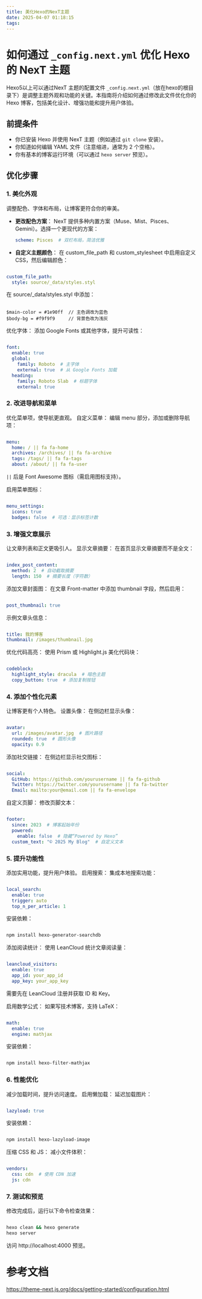```yaml
---
title: 美化Hexo的NexT主题
date: 2025-04-07 01:18:15
tags:
---
```


# 如何通过 `_config.next.yml` 优化 Hexo 的 NexT 主题

Hexo5以上可以通过NexT 主题的配置文件 `_config.next.yml`（放在hexo的根目录下）是调整主题外观和功能的关键。本指南将介绍如何通过修改此文件优化你的 Hexo 博客，包括美化设计、增强功能和提升用户体验。

## 前提条件
- 你已安装 Hexo 并使用 NexT 主题（例如通过 `git clone` 安装）。
- 你知道如何编辑 YAML 文件（注意缩进，通常为 2 个空格）。
- 你有基本的博客运行环境（可以通过 `hexo server` 预览）。

## 优化步骤

### 1. 美化外观
调整配色、字体和布局，让博客更符合你的审美。

- **更改配色方案**：
  NexT 提供多种内置方案（Muse、Mist、Pisces、Gemini）。选择一个更现代的方案：
  ```yaml
  scheme: Pisces  # 双栏布局，简洁优雅
  ```

- **自定义主题颜色**：
在 custom_file_path 和 custom_stylesheet 中启用自定义 CSS，然后编辑颜色：
```yaml

custom_file_path:
  style: source/_data/styles.styl
```
在 source/_data/styles.styl 中添加：
```stylus

$main-color = #1e90ff  // 主色调改为蓝色
$body-bg = #f9f9f9     // 背景色改为浅灰
```
优化字体：
添加 Google Fonts 或其他字体，提升可读性：
```yaml

font:
  enable: true
  global:
    family: Roboto  # 主字体
    external: true  # 从 Google Fonts 加载
  heading:
    family: Roboto Slab  # 标题字体
    external: true
```
### 2. 改进导航和菜单
优化菜单项，使导航更直观。
自定义菜单：
编辑 menu 部分，添加或删除导航项：
```yaml

menu:
  home: / || fa fa-home
  archives: /archives/ || fa fa-archive
  tags: /tags/ || fa fa-tags
  about: /about/ || fa fa-user
```
`||` 后是 Font Awesome 图标（需启用图标支持）。

启用菜单图标：
```yaml

menu_settings:
  icons: true
  badges: false  # 可选：显示标签计数
```
### 3. 增强文章展示
让文章列表和正文更吸引人。
显示文章摘要：
在首页显示文章摘要而不是全文：
```yaml

index_post_content:
  method: 2  # 自动截取摘要
  length: 150  # 摘要长度（字符数）
```
添加文章封面图：
在文章 Front-matter 中添加 thumbnail 字段，然后启用：
```yaml

post_thumbnail: true
```
示例文章头信息：
```yaml

title: 我的博客
thumbnail: /images/thumbnail.jpg
```
优化代码高亮：
使用 Prism 或 Highlight.js 美化代码块：
```yaml

codeblock:
  highlight_style: dracula  # 暗色主题
  copy_button: true  # 添加复制按钮
```
### 4. 添加个性化元素
让博客更有个人特色。
设置头像：
在侧边栏显示头像：
```yaml

avatar:
  url: /images/avatar.jpg  # 图片路径
  rounded: true  # 圆形头像
  opacity: 0.9
```
添加社交链接：
在侧边栏显示社交图标：
```yaml

social:
  GitHub: https://github.com/yourusername || fa fa-github
  Twitter: https://twitter.com/yourusername || fa fa-twitter
  Email: mailto:your@email.com || fa fa-envelope
```
自定义页脚：
修改页脚文本：
```yaml

footer:
  since: 2023  # 博客起始年份
  powered:
    enable: false  # 隐藏“Powered by Hexo”
  custom_text: "© 2025 My Blog"  # 自定义文本
```
### 5. 提升功能性
添加实用功能，提升用户体验。
启用搜索：
集成本地搜索功能：
```yaml

local_search:
  enable: true
  trigger: auto
  top_n_per_article: 1
```
安装依赖：
```bash

npm install hexo-generator-searchdb
```
添加阅读统计：
使用 LeanCloud 统计文章阅读量：
```yaml

leancloud_visitors:
  enable: true
  app_id: your_app_id
  app_key: your_app_key
```
需要先在 LeanCloud 注册并获取 ID 和 Key。

启用数学公式：
如果写技术博客，支持 LaTeX：
```yaml

math:
  enable: true
  engine: mathjax
```
安装依赖：
```bash

npm install hexo-filter-mathjax
```
### 6. 性能优化
减少加载时间，提升访问速度。
启用懒加载：
延迟加载图片：
```yaml

lazyload: true
```
安装依赖：
```bash

npm install hexo-lazyload-image
```
压缩 CSS 和 JS：
减小文件体积：
```yaml

vendors:
  css: cdn  # 使用 CDN 加速
  js: cdn
```
### 7. 测试和预览
修改完成后，运行以下命令检查效果：
```bash

hexo clean && hexo generate
hexo server
```
访问 http://localhost:4000 预览。


# 参考文档
https://theme-next.js.org/docs/getting-started/configuration.html